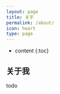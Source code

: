 ```yaml
---
layout: page
title: 关于
permalink: /about/
icon: heart
type: page
---
```


* content
{:toc}

## 关于我
todo
